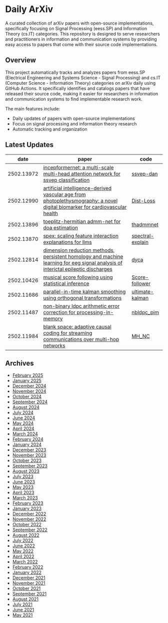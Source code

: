 # Daily ArXiv

A curated collection of arXiv papers with open-source implementations, specifically focusing on Signal Processing (eess.SP) and Information Theory (cs.IT) categories. This repository is designed to serve researchers and practitioners in information and communication systems by providing easy access to papers that come with their source code implementations.

## Overview
This project automatically tracks and analyzes papers from eess.SP (Electrical Engineering and Systems Science - Signal Processing) and cs.IT (Computer Science - Information Theory) categories on arXiv daily using GitHub Actions. It specifically identifies and catalogs papers that have released their source code, making it easier for researchers in information and communication systems to find implementable research work.

The main features include:
- Daily updates of papers with open-source implementations
- Focus on signal processing and information theory research
- Automatic tracking and organization

## Latest Updates 
|date|paper|code|
|---|---|---|
|2502.13972|[incepformernet: a multi-scale multi-head attention network for ssvep classification](https://arxiv.org/abs/2502.13972)|[ssvep-dan](https://github.com/cecnl/ssvep-dan)|
|2502.12990|[artificial intelligence-derived vascular age from photoplethysmography: a novel digital biomarker for cardiovascular health](https://arxiv.org/abs/2502.12990)|[Dist-Loss](https://github.com/Ngk03/Dist-Loss)|
|2502.13896|[toeplitz-hermitian admm-net for doa estimation](https://arxiv.org/abs/2502.13896)|[thadmmnet](https://github.com/youvalklioui/thadmmnet)|
|2502.13870|[spex: scaling feature interaction explanations for llms](https://arxiv.org/abs/2502.13870)|[spectral-explain](https://github.com/basics-lab/spectral-explain)|
|2502.12814|[dimension reduction methods, persistent homology and machine learning for eeg signal analysis of interictal epileptic discharges](https://arxiv.org/abs/2502.12814)|[dyca](https://github.com/HS-Ansbach-CCS/dyca)|
|2502.10426|[musical score following using statistical inference](https://arxiv.org/abs/2502.10426)|[Score-follower](https://github.com/josephinecowley/Score-follower)|
|2502.11686|[parallel-in-time kalman smoothing using orthogonal transformations](https://arxiv.org/abs/2502.11686)|[ultimate-kalman](https://github.com/sivantoledo/ultimate-kalman)|
|2502.11487|[non-binary ldpc arithmetic error correction for processing-in-memory](https://arxiv.org/abs/2502.11487)|[nbldpc_pim](https://github.com/nonamesubmission/nbldpc_pim)|
|2502.11984|[blank space: adaptive causal coding for streaming communications over multi-hop networks](https://arxiv.org/abs/2502.11984)|[MH_NC](https://github.com/Adinawx/MH_NC)|


## Archives
- [February 2025](archives/2025/02.md)
- [January 2025](archives/2025/01.md)
- [December 2024](archives/2024/12.md)
- [November 2024](archives/2024/11.md)
- [October 2024](archives/2024/10.md)
- [September 2024](archives/2024/09.md)
- [August 2024](archives/2024/08.md)
- [July 2024](archives/2024/07.md)
- [June 2024](archives/2024/06.md)
- [May 2024](archives/2024/05.md)
- [April 2024](archives/2024/04.md)
- [March 2024](archives/2024/03.md)
- [February 2024](archives/2024/02.md)
- [January 2024](archives/2024/01.md)
- [December 2023](archives/2023/12.md)
- [November 2023](archives/2023/11.md)
- [October 2023](archives/2023/10.md)
- [September 2023](archives/2023/09.md)
- [August 2023](archives/2023/08.md)
- [July 2023](archives/2023/07.md)
- [June 2023](archives/2023/06.md)
- [May 2023](archives/2023/05.md)
- [April 2023](archives/2023/04.md)
- [March 2023](archives/2023/03.md)
- [February 2023](archives/2023/02.md)
- [January 2023](archives/2023/01.md)
- [December 2022](archives/2022/12.md)
- [November 2022](archives/2022/11.md)
- [October 2022](archives/2022/10.md)
- [September 2022](archives/2022/09.md)
- [August 2022](archives/2022/08.md)
- [July 2022](archives/2022/07.md)
- [June 2022](archives/2022/06.md)
- [May 2022](archives/2022/05.md)
- [April 2022](archives/2022/04.md)
- [March 2022](archives/2022/03.md)
- [February 2022](archives/2022/02.md)
- [January 2022](archives/2022/01.md)
- [December 2021](archives/2021/12.md)
- [November 2021](archives/2021/11.md)
- [October 2021](archives/2021/10.md)
- [September 2021](archives/2021/09.md)
- [August 2021](archives/2021/08.md)
- [July 2021](archives/2021/07.md)
- [June 2021](archives/2021/06.md)
- [May 2021](archives/2021/05.md)
